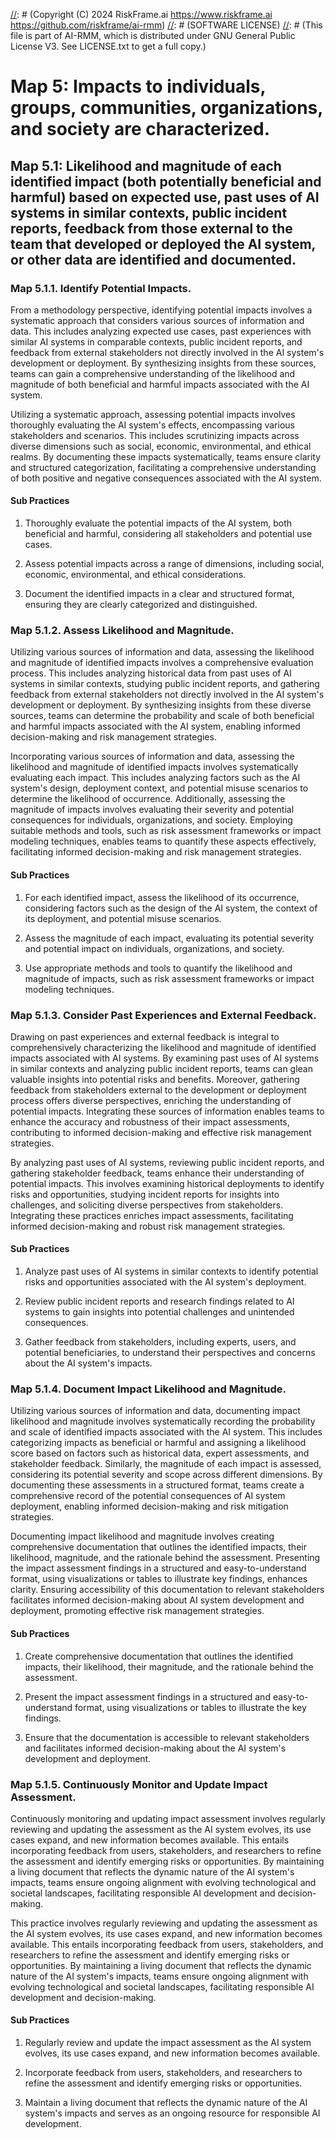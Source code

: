 [//]: # (COPYRIGHT)
[//]: # (RiskFrame.ai - AI Risk Management and Resilience Framework)
[//]: # (Copyright (C) 2024 RiskFrame.ai https://www.riskframe.ai https://github.com/riskframe/ai-rmm)
[//]: # (SOFTWARE LICENSE)
[//]: # (This file is part of AI-RMM, which is distributed under GNU General Public License V3. See LICENSE.txt to get a full copy.)
    
# Map 5: Impacts to individuals, groups, communities, organizations, and society are characterized.

## Map 5.1: Likelihood and magnitude of each identified impact (both potentially beneficial and harmful) based on expected use, past uses of AI systems in similar contexts, public incident reports, feedback from those external to the team that developed or deployed the AI system, or other data are identified and documented.

### Map 5.1.1. Identify Potential Impacts.

From a methodology perspective, identifying potential impacts involves a systematic approach that considers various sources of information and data. This includes analyzing expected use cases, past experiences with similar AI systems in comparable contexts, public incident reports, and feedback from external stakeholders not directly involved in the AI system's development or deployment. By synthesizing insights from these sources, teams can gain a comprehensive understanding of the likelihood and magnitude of both beneficial and harmful impacts associated with the AI system.

Utilizing a systematic approach, assessing potential impacts involves thoroughly evaluating the AI system's effects, encompassing various stakeholders and scenarios. This includes scrutinizing impacts across diverse dimensions such as social, economic, environmental, and ethical realms. By documenting these impacts systematically, teams ensure clarity and structured categorization, facilitating a comprehensive understanding of both positive and negative consequences associated with the AI system.

#### Sub Practices

1. Thoroughly evaluate the potential impacts of the AI system, both beneficial and harmful, considering all stakeholders and potential use cases.

2. Assess potential impacts across a range of dimensions, including social, economic, environmental, and ethical considerations.

3. Document the identified impacts in a clear and structured format, ensuring they are clearly categorized and distinguished.

### Map 5.1.2. Assess Likelihood and Magnitude.

Utilizing various sources of information and data, assessing the likelihood and magnitude of identified impacts involves a comprehensive evaluation process. This includes analyzing historical data from past uses of AI systems in similar contexts, studying public incident reports, and gathering feedback from external stakeholders not directly involved in the AI system's development or deployment. By synthesizing insights from these diverse sources, teams can determine the probability and scale of both beneficial and harmful impacts associated with the AI system, enabling informed decision-making and risk management strategies.

Incorporating various sources of information and data, assessing the likelihood and magnitude of identified impacts involves systematically evaluating each impact. This includes analyzing factors such as the AI system's design, deployment context, and potential misuse scenarios to determine the likelihood of occurrence. Additionally, assessing the magnitude of impacts involves evaluating their severity and potential consequences for individuals, organizations, and society. Employing suitable methods and tools, such as risk assessment frameworks or impact modeling techniques, enables teams to quantify these aspects effectively, facilitating informed decision-making and risk management strategies.

#### Sub Practices

1. For each identified impact, assess the likelihood of its occurrence, considering factors such as the design of the AI system, the context of its deployment, and potential misuse scenarios.

2. Assess the magnitude of each impact, evaluating its potential severity and potential impact on individuals, organizations, and society.

3. Use appropriate methods and tools to quantify the likelihood and magnitude of impacts, such as risk assessment frameworks or impact modeling techniques.

### Map 5.1.3. Consider Past Experiences and External Feedback.

Drawing on past experiences and external feedback is integral to comprehensively characterizing the likelihood and magnitude of identified impacts associated with AI systems. By examining past uses of AI systems in similar contexts and analyzing public incident reports, teams can glean valuable insights into potential risks and benefits. Moreover, gathering feedback from stakeholders external to the development or deployment process offers diverse perspectives, enriching the understanding of potential impacts. Integrating these sources of information enables teams to enhance the accuracy and robustness of their impact assessments, contributing to informed decision-making and effective risk management strategies.

By analyzing past uses of AI systems, reviewing public incident reports, and gathering stakeholder feedback, teams enhance their understanding of potential impacts. This involves examining historical deployments to identify risks and opportunities, studying incident reports for insights into challenges, and soliciting diverse perspectives from stakeholders. Integrating these practices enriches impact assessments, facilitating informed decision-making and robust risk management strategies.

#### Sub Practices

1. Analyze past uses of AI systems in similar contexts to identify potential risks and opportunities associated with the AI system's deployment.

2. Review public incident reports and research findings related to AI systems to gain insights into potential challenges and unintended consequences.

3. Gather feedback from stakeholders, including experts, users, and potential beneficiaries, to understand their perspectives and concerns about the AI system's impacts.

### Map 5.1.4. Document Impact Likelihood and Magnitude.

Utilizing various sources of information and data, documenting impact likelihood and magnitude involves systematically recording the probability and scale of identified impacts associated with the AI system. This includes categorizing impacts as beneficial or harmful and assigning a likelihood score based on factors such as historical data, expert assessments, and stakeholder feedback. Similarly, the magnitude of each impact is assessed, considering its potential severity and scope across different dimensions. By documenting these assessments in a structured format, teams create a comprehensive record of the potential consequences of AI system deployment, enabling informed decision-making and risk mitigation strategies.

Documenting impact likelihood and magnitude involves creating comprehensive documentation that outlines the identified impacts, their likelihood, magnitude, and the rationale behind the assessment. Presenting the impact assessment findings in a structured and easy-to-understand format, using visualizations or tables to illustrate key findings, enhances clarity. Ensuring accessibility of this documentation to relevant stakeholders facilitates informed decision-making about AI system development and deployment, promoting effective risk management strategies.

#### Sub Practices

1. Create comprehensive documentation that outlines the identified impacts, their likelihood, their magnitude, and the rationale behind the assessment.

2. Present the impact assessment findings in a structured and easy-to-understand format, using visualizations or tables to illustrate the key findings.

3. Ensure that the documentation is accessible to relevant stakeholders and facilitates informed decision-making about the AI system's development and deployment.

### Map 5.1.5. Continuously Monitor and Update Impact Assessment.

Continuously monitoring and updating impact assessment involves regularly reviewing and updating the assessment as the AI system evolves, its use cases expand, and new information becomes available. This entails incorporating feedback from users, stakeholders, and researchers to refine the assessment and identify emerging risks or opportunities. By maintaining a living document that reflects the dynamic nature of the AI system's impacts, teams ensure ongoing alignment with evolving technological and societal landscapes, facilitating responsible AI development and decision-making.

This practice involves regularly reviewing and updating the assessment as the AI system evolves, its use cases expand, and new information becomes available. This entails incorporating feedback from users, stakeholders, and researchers to refine the assessment and identify emerging risks or opportunities. By maintaining a living document that reflects the dynamic nature of the AI system's impacts, teams ensure ongoing alignment with evolving technological and societal landscapes, facilitating responsible AI development and decision-making.

#### Sub Practices

1. Regularly review and update the impact assessment as the AI system evolves, its use cases expand, and new information becomes available.

2. Incorporate feedback from users, stakeholders, and researchers to refine the assessment and identify emerging risks or opportunities.

3. Maintain a living document that reflects the dynamic nature of the AI system's impacts and serves as an ongoing resource for responsible AI development.

